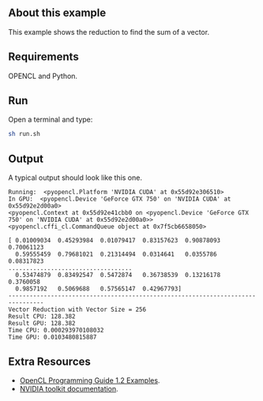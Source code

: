 ## About this example


This example shows the reduction to find the sum of a vector.

## Requirements

OPENCL and Python. 

## Run

Open a terminal and type:

```bash
sh run.sh
```


## Output
A typical output should look like this one. 

```
Running:  <pyopencl.Platform 'NVIDIA CUDA' at 0x55d92e306510>
In GPU:  <pyopencl.Device 'GeForce GTX 750' on 'NVIDIA CUDA' at 0x55d92e2d00a0>
<pyopencl.Context at 0x55d92e41cbb0 on <pyopencl.Device 'GeForce GTX 750' on 'NVIDIA CUDA' at 0x55d92e2d00a0>>
<pyopencl.cffi_cl.CommandQueue object at 0x7f5cb6658050>

[ 0.01009034  0.45293984  0.01079417  0.83157623  0.90878093  0.70061123
  0.59555459  0.79681021  0.21314494  0.0314641   0.0355786   0.08317823
...................................
  0.53474879  0.83492547  0.5472874   0.36738539  0.13216178  0.3760058
  0.9857192   0.5069688   0.57565147  0.42967793]
--------------------------------------------------------------------------------
Vector Reduction with Vector Size = 256
Result CPU: 128.382
Result GPU: 128.382
Time CPU: 0.000293970108032
Time GPU: 0.0103480815887

```

## Extra Resources

 * [OpenCL Programming Guide 1.2 Examples](https://github.com/bgaster/opencl-book-samples).
 * [NVIDIA toolkit documentation](https://developer.nvidia.com/cuda-toolkit).




